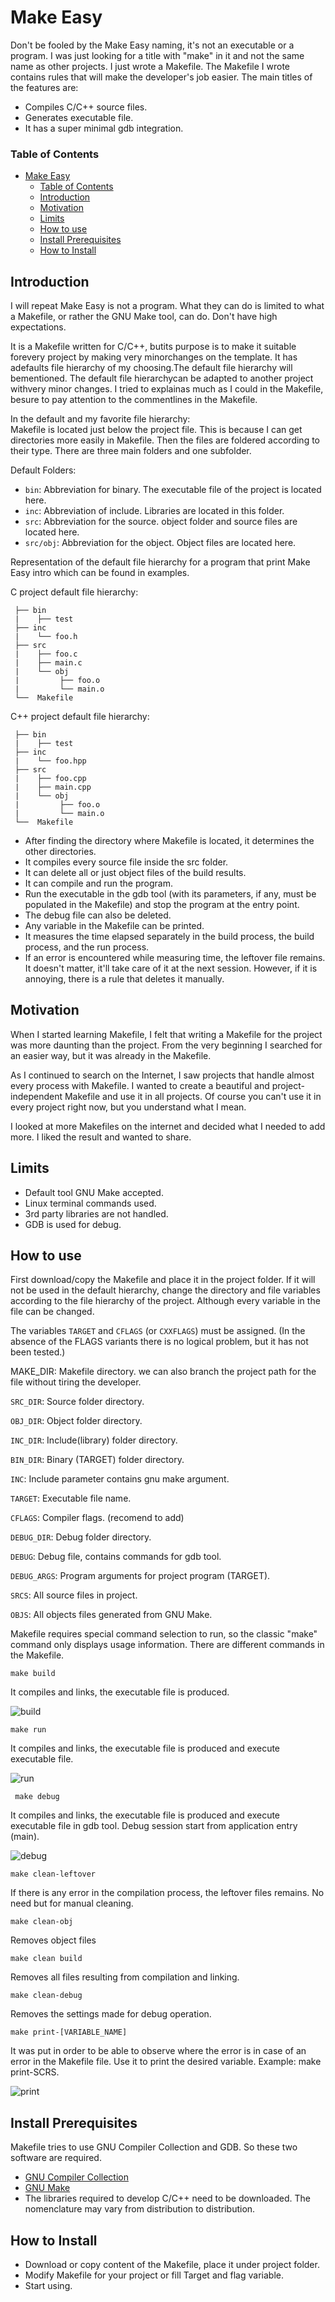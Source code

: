 # Make Easy
Don't be fooled by the Make Easy naming, it's not an executable or a program. I was just looking for a title with "make" in it and not the same name as other projects. I just wrote a Makefile. The Makefile I wrote contains rules that will make the developer's job easier.
The main titles of the features are:
- Compiles C/C++ source files.
- Generates executable file.
- It has a super minimal gdb integration.

### Table of Contents 


- [Make Easy](#make-easy)
    - [Table of Contents](#table-of-contents)
  - [Introduction](#introduction)
  - [Motivation](#motivation)
  - [Limits](#limits)
  - [How to use](#how-to-use)
  - [Install Prerequisites](#install-prerequisites)
  - [How to Install](#how-to-install)

## Introduction
I will repeat Make Easy is not a program. What they can do is limited to what a Makefile, or rather the GNU Make tool, can do. Don't have high expectations.

It is a Makefile written for C/C++, butits purpose is to make it suitable forevery project by making very minorchanges on the template. It has adefaults file hierarchy of my choosing.The default file hierarchy will bementioned. The default file hierarchycan be adapted to another project withvery minor changes. I tried to explainas much as I could in the Makefile, besure to pay attention to the commentlines in the Makefile.


In the default and my favorite file hierarchy:\
Makefile is located just below the project file. This is because I can get directories more easily in Makefile. Then the files are foldered according to their type. There are three main folders and one subfolder.

Default Folders:

- `bin`: Abbreviation for binary. The executable file of the project is located here.
- `inc`: Abbreviation of include. Libraries are located in this folder.
- `src`: Abbreviation for the source. object folder and source files are located here.
- `src/obj`: Abbreviation for the object. Object files are located here.

Representation of the default file hierarchy for a program that print Make Easy intro which can be found in examples.

C project default file hierarchy:
```
 ├── bin 
 |    ├── test
 ├── inc
 |    └── foo.h
 ├── src
 |    ├── foo.c
 |    ├── main.c
 |    └── obj
 |         ├── foo.o
 |         └── main.o
 └──  Makefile
```
C++ project default file hierarchy:

```
 ├── bin 
 |    ├── test
 ├── inc
 |    └── foo.hpp
 ├── src
 |    ├── foo.cpp
 |    ├── main.cpp
 |    └── obj
 |         ├── foo.o
 |         └── main.o
 └──  Makefile
```

* After finding the directory where Makefile is located, it determines the other directories. 
* It compiles every source file inside the src folder. 
* It can delete all or just object files of the build results. 
* It can compile and run the program. 
* Run the executable in the gdb tool (with its parameters, if any, must be populated in the Makefile) and stop the program at the entry point.
* The debug file can also be deleted. 
* Any variable in the Makefile can be printed.
* It measures the time elapsed separately in the build process, the build process, and the run process. 
* If an error is encountered while measuring time, the leftover file remains. It doesn't matter, it'll take care of it at the next session. However, if it is annoying, there is a rule that deletes it manually.

## Motivation
When I started learning Makefile, I felt that writing a Makefile for the project was more daunting than the project. From the very beginning I searched for an easier way, but it was already in the Makefile.

As I continued to search on the Internet, I saw projects that handle almost every process with Makefile. I wanted to create a beautiful and project-independent Makefile and use it in all projects. Of course you can't use it in every project right now, but you understand what I mean.

I looked at more Makefiles on the internet and decided what I needed to add more. I liked the result and wanted to share.

## Limits 
- Default tool GNU Make accepted.
- Linux terminal commands used.
- 3rd party libraries are not handled.
- GDB is used for debug.

## How to use
First download/copy the Makefile and place it in the project folder. If it will not be used in the default hierarchy, change the directory and file variables according to the file hierarchy of the project. Although every variable in the file can be changed. 

The variables `TARGET` and `CFLAGS` (or `CXXFLAGS`) must be assigned. (In the absence of the FLAGS variants there is no logical problem, but it has not been tested.)

MAKE_DIR: Makefile directory. we can also branch the project path for the file without tiring the developer.

`SRC_DIR`: Source folder directory.

`OBJ_DIR`: Object folder directory.

`INC_DIR`: Include(library) folder directory.

`BIN_DIR`: Binary (TARGET) folder directory.

`INC`: Include parameter contains gnu make argument.

`TARGET`: Executable file name.

`CFLAGS`: Compiler flags. (recomend to add)

`DEBUG_DIR`: Debug folder directory.

`DEBUG`: Debug file, contains commands for gdb tool.

`DEBUG_ARGS`: Program arguments for project program (TARGET). 

`SRCS`: All source files in project.

`OBJS`: All objects files generated from GNU Make.

Makefile requires special command selection to run, so the classic "make" command only displays usage information. There are different commands in the Makefile.

```
make build
```
It compiles and links, the executable file is produced.

![build](ss/build.png)

```
make run
```
It compiles and links, the executable file is produced and execute executable file.

![run](ss/run.png)

```
 make debug
```
It compiles and links, the executable file is produced and execute executable file in gdb tool. Debug session start from application entry (main).

![debug](ss/debug.png)

```
make clean-leftover
```
If there is any error in the compilation process, the leftover files remains. No need but for manual cleaning.

```
make clean-obj
```
Removes object files
```
make clean build
```
Removes all files resulting from compilation and linking.
```
make clean-debug
```
Removes the settings made for debug operation.

```
make print-[VARIABLE_NAME]
```
It was put in order to be able to observe where the error is in case of an error in the Makefile file. Use it to print the desired variable. Example: make print-SCRS.

![print](ss/print.png)

## Install Prerequisites

Makefile tries to use GNU Compiler Collection and GDB. So these two software are required.

- [GNU Compiler Collection](https://gcc.gnu.org/)
- [GNU Make](https://www.gnu.org/software/make/)
- The libraries required to develop C/C++ need to be downloaded. The nomenclature may vary from distribution to distribution.
 
## How to Install
* Download or copy content of the Makefile, place it under project folder.
* Modify Makefile for your project or fill Target and flag variable. 
* Start using.